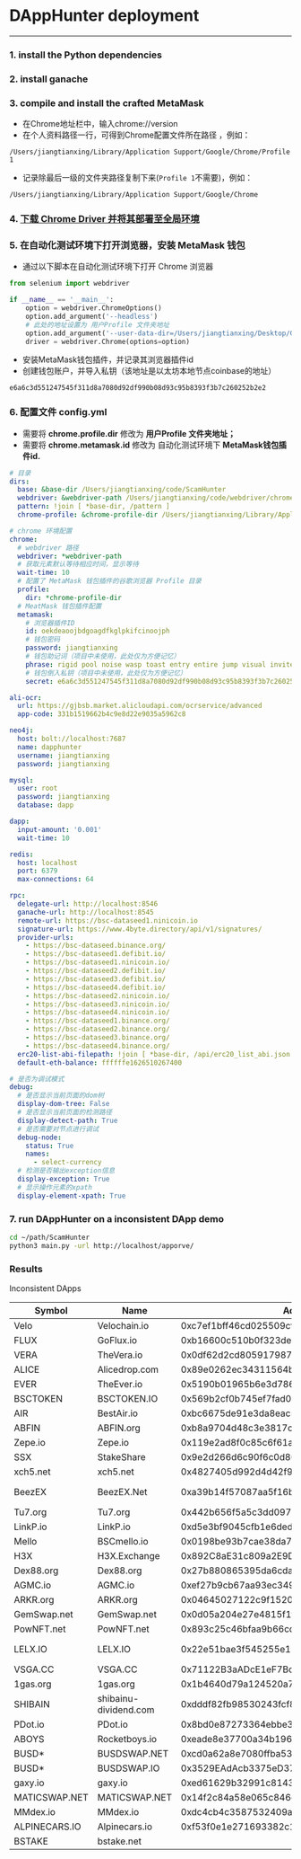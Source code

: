 # DAppHunter deployment

---

### 1. install the Python dependencies

### 2. install ganache

### 3. compile and install the crafted MetaMask

- 在Chrome地址栏中，输入chrome://version
- 在个人资料路径一行，可得到Chrome配置文件所在路径 ，例如：

```
/Users/jiangtianxing/Library/Application Support/Google/Chrome/Profile 1
```

- 记录除最后一级的文件夹路径复制下来(`Profile 1`不需要)，例如：

```
/Users/jiangtianxing/Library/Application Support/Google/Chrome
```

### 4. [下载 Chrome Driver 并将其部署至全局环境](https://chromedriver.chromium.org/downloads)

### 5. 在自动化测试环境下打开浏览器，安装 MetaMask 钱包

- 通过以下脚本在自动化测试环境下打开 Chrome 浏览器

```Python
from selenium import webdriver

if __name__ == '__main__':
    option = webdriver.ChromeOptions()
    option.add_argument('--headless')
    # 此处的地址设置为 用户Profile 文件夹地址
    option.add_argument('--user-data-dir=/Users/jiangtianxing/Desktop/Chrome')
    driver = webdriver.Chrome(options=option)
```

- 安装MetaMask钱包插件，并记录其浏览器插件id
- 创建钱包账户，并导入私钥（该地址是以太坊本地节点coinbase的地址）

```
e6a6c3d551247545f311d8a7080d92df990b08d93c95b8393f3b7c260252b2e2
```

### 6. 配置文件 config.yml

- 需要将 **chrome.profile.dir** 修改为 **用户Profile 文件夹地址；**
- 需要将 **chrome.metamask.id** 修改为 自动化测试环境下 **MetaMask钱包插件id.**

```YAML
# 目录
dirs:
  base: &base-dir /Users/jiangtianxing/code/ScamHunter
  webdriver: &webdriver-path /Users/jiangtianxing/code/webdriver/chromedriver
  pattern: !join [ *base-dir, /pattern ]
  chrome-profile: &chrome-profile-dir /Users/jiangtianxing/Library/Application Support/Google/Chrome

# chrome 环境配置
chrome:
  # webdriver 路径
  webdriver: *webdriver-path
  # 获取元素默认等待相应时间，显示等待
  wait-time: 10
  # 配置了 MetaMask 钱包插件的谷歌浏览器 Profile 目录
  profile:
    dir: *chrome-profile-dir
  # MeatMask 钱包插件配置
  metamask:
    # 浏览器插件ID
    id: oekdeaoojbdgoagdfkglpkifcinoojph
    # 钱包密码
    password: jiangtianxing
    # 钱包助记词（项目中未使用，此处仅为方便记忆）
    phrase: rigid pool noise wasp toast entry entire jump visual invite avocado hotel
    # 钱包倒入私钥（项目中未使用，此处仅为方便记忆）
    secret: e6a6c3d551247545f311d8a7080d92df990b08d93c95b8393f3b7c260252b2e2

ali-ocr:
  url: https://gjbsb.market.alicloudapi.com/ocrservice/advanced
  app-code: 331b1519662b4c9e8d22e9035a5962c8

neo4j:
  host: bolt://localhost:7687
  name: dapphunter
  username: jiangtianxing
  password: jiangtianxing

mysql:
  user: root
  password: jiangtianxing
  database: dapp

dapp:
  input-amount: '0.001'
  wait-time: 10

redis:
  host: localhost
  port: 6379
  max-connections: 64

rpc:
  delegate-url: http://localhost:8546
  ganache-url: http://localhost:8545
  remote-url: https://bsc-dataseed1.ninicoin.io
  signature-url: https://www.4byte.directory/api/v1/signatures/
  provider-urls:
    - https://bsc-dataseed.binance.org/
    - https://bsc-dataseed1.defibit.io/
    - https://bsc-dataseed1.ninicoin.io/
    - https://bsc-dataseed2.defibit.io/
    - https://bsc-dataseed3.defibit.io/
    - https://bsc-dataseed4.defibit.io/
    - https://bsc-dataseed2.ninicoin.io/
    - https://bsc-dataseed3.ninicoin.io/
    - https://bsc-dataseed4.ninicoin.io/
    - https://bsc-dataseed1.binance.org/
    - https://bsc-dataseed2.binance.org/
    - https://bsc-dataseed3.binance.org/
    - https://bsc-dataseed4.binance.org/
  erc20-list-abi-filepath: !join [ *base-dir, /api/erc20_list_abi.json ]
  default-eth-balance: ffffffe1626510267400

# 是否为调试模式
debug:
  # 是否显示当前页面的dom树
  display-dom-tree: False
  # 是否显示当前页面的检测路径
  display-detect-path: True
  # 是否需要对节点进行调试
  debug-node:
    status: True
    names:
      - select-currency
  # 检测是否输出exception信息
  display-exception: True
  # 显示操作元素的xpath
  display-element-xpath: True
```

### 7. run DAppHunter on a inconsistent DApp demo

```Bash
cd ~/path/ScamHunter
python3 main.py -url http://localhost/apporve/
```

### Results

Inconsistent DApps

| Symbol        | Name          | Address                            | Website       |
| ------------- | ------------- | ---------------------------------- | ------------- |
| Velo  | Velochain.io  | 0xc7ef1bff46cd025509cf5e55fa5cd5c14793cbff | DEAD
| FLUX  | GoFlux.io  | 0xb16600c510b0f323dee2cb212924d90e58864421 | DEAD
| VERA | TheVera.io |  0x0df62d2cd80591798721ddc93001afe868c367ff | DEAD
| ALICE | Alicedrop.com | 0x89e0262ec34311564b4e43d416218d38d4db879c | DEAD
| EVER | TheEver.io | 0x5190b01965b6e3d786706fd4a999978626c19880 | DEAD
| BSCTOKEN | BSCTOKEN.IO | 0x569b2cf0b745ef7fad04e8ae226251814b3395f9 | DEAD
| AIR | BestAir.io | 0xbc6675de91e3da8eac51293ecb87c359019621cf | Redirected
| ABFIN | ABFIN.org | 0xb8a9704d48c3e3817cc17bc6d350b00d7caaecf6 | DEAD
| Zepe.io | Zepe.io | 0x119e2ad8f0c85c6f61afdf0df69693028cdc10be | DEAD
| SSX | StakeShare | 0x9e2d266d6c90f6c0d80a88159b15958f7135b8af | DEAD
| xch5.net | xch5.net | 0x4827405d992d4d42f9ff4bb9d13ec9b616a75278 | DEAD
| BeezEX | BeezEX.Net | 0xa39b14f57087aa5f16b941e5ec182b84a5432aa7 | SSL Warning
| Tu7.org | Tu7.org | 0x442b656f5a5c3dd09790951810c5a15ea5295b51 | DEAD
| LinkP.io | LinkP.io | 0xd5e3bf9045cfb1e6ded4b35d1b9c34be16d6eec3 | Redirected
| Mello | BSCmello.io | 0x0198be93b7cae38da7e2fd966946412cc36447bf | DEAD
| H3X | H3X.Exchange | 0x892C8aE31c809a2E9DEa97e10d09457a685c8E15 | DEAD
| Dex88.org | Dex88.org | 0x27b880865395da6cda9c407e5edfcc32184cf429 | DEAD
| AGMC.io | AGMC.io | 0xef27b9cb67aa93ec3494a60f1ea9380e86175b26 | DEAD
| ARKR.org | ARKR.org | 0x04645027122c9f152011f128c7085449b27cb6d7 | DEAD
| GemSwap.net | GemSwap.net | 0x0d05a204e27e4815f1f5afdb9d82aa221aa0bdfa | DEAD
| PowNFT.net | PowNFT.net | 0x893c25c46bfaa9b66cd557837d32af3fe264a07b | DEAD
| LELX.IO | LELX.IO | 0x22e51bae3f545255e115090202a23c7ede0b00b9 | SSL Warning
| VSGA.CC | VSGA.CC | 0x71122B3aADcE1eF7Bc5bB4A2A644Af0B478aF548 | DEAD
| 1gas.org | 1gas.org | 0x1b4640d79a124520a73ed6284a549e89f52dae54 | DEAD
| SHIBAIN | shibainu-dividend.com | 0xdddf82fb98530243fcf8d4b8dc452f918c3ac4ac | DEAD
| PDot.io | PDot.io | 0x8bd0e87273364ebbe3482efc166f7e0d34d82c25 | DEAD
| ABOYS | Rocketboys.io | 0xeade8e37700a34b196142d9962858d2a137e6eb8 |  DEAD
| BUSD* | BUSDSWAP.NET | 0xcd0a62a8e7080ffba5373c2c759f896b2518f846 | DEAD
| BUSD* | BUSDSWAP.IO | 0x3529EAdAcb3375eD37124c40Ada9827A6B0eC2e1 | DEAD
| gaxy.io | gaxy.io | 0xed61629b32991c8143ec6fae9dd2b90850bf78ec | DEAD
| MATICSWAP.NET | MATICSWAP.NET | 0x14f2c84a58e065c846c5fdddade0d3548f97a517 | DEAD
| MMdex.io | MMdex.io | 0xdc4cb4c3587532409a4545aa79a15d967bed1c08 | DEAD
|ALPINECARS.IO | Alpinecars.io | 0xf53f0e1e271693382c1bd3e774b9c2f644b3add0 | DEAD
| BSTAKE | bstake.net | | DEAD
